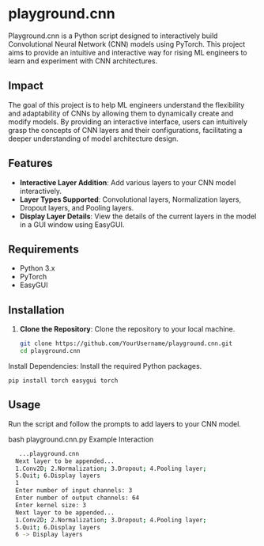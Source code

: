 # playground.cnn

Playground.cnn is a Python script designed to interactively build Convolutional Neural Network (CNN) models using PyTorch. This project aims to provide an intuitive and interactive way for rising ML engineers to learn and experiment with CNN architectures.

## Impact

The goal of this project is to help ML engineers understand the flexibility and adaptability of CNNs by allowing them to dynamically create and modify models. By providing an interactive interface, users can intuitively grasp the concepts of CNN layers and their configurations, facilitating a deeper understanding of model architecture design.

## Features

- **Interactive Layer Addition**: Add various layers to your CNN model interactively.
- **Layer Types Supported**: Convolutional layers, Normalization layers, Dropout layers, and Pooling layers.
- **Display Layer Details**: View the details of the current layers in the model in a GUI window using EasyGUI.

## Requirements

- Python 3.x
- PyTorch
- EasyGUI

## Installation

1. **Clone the Repository**: Clone the repository to your local machine.
   ```bash
   git clone https://github.com/YourUsername/playground.cnn.git
   cd playground.cnn
Install Dependencies: Install the required Python packages.

`pip install torch easygui torch`

## Usage
Run the script and follow the prompts to add layers to your CNN model.

bash
playground.cnn.py
Example Interaction
```bash
   ...playground.cnn
  Next layer to be appended...
  1.Conv2D; 2.Normalization; 3.Dropout; 4.Pooling layer;
  5.Quit; 6.Display layers
  1
  Enter number of input channels: 3
  Enter number of output channels: 64
  Enter kernel size: 3
  Next layer to be appended...
  1.Conv2D; 2.Normalization; 3.Dropout; 4.Pooling layer;
  5.Quit; 6.Display layers
  6 -> Display layers                    
